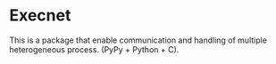 # Execnet

This is a package that enable communication and handling of multiple heterogeneous process. (PyPy + Python + C). 